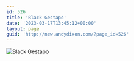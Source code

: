```yaml
---
id: 526
title: 'Black Gestapo'
date: '2023-03-17T13:45:12+00:00'
layout: page
guid: 'http://new.andydixon.com/?page_id=526'
---
```


![Black Gestapo](https://i0.wp.com/assets.g8x2.ldn.idrivee2-23.com/posters/Black%20Gestapo%2001.jpg?w=1200&ssl=1 "Black Gestapo")